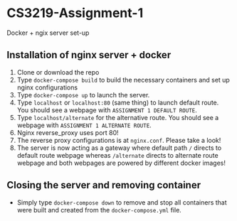 # CS3219-Assignment-1

Docker + ngix server set-up

## Installation of nginx server + docker

1. Clone or download the repo
2. Type `docker-compose build` to build the necessary containers and set up nginx configurations
3. Type `docker-compose up` to launch the server.
4. Type `localhost` or `localhost:80` (same thing) to launch default route. You should see a webpage with `ASSIGNMENT 1 DEFAULT ROUTE`.
5. Type `localhost/alternate` for the alternative route. You should see a webpage with `ASSIGNMENT 1 ALTERNATE ROUTE`.
6. Nginx reverse_proxy uses port 80!
7. The reverse proxy configurations is at `nginx.conf`. Please take a look!
8. The server is now acting as a gateway where default path `/` directs to default route webpage whereas `/alternate` directs to alternate route webpage and both webpages are powered by different docker images!

## Closing the server and removing container

- Simply type `docker-compose down` to remove and stop all containers that were built and created from the `docker-compose.yml` file.
